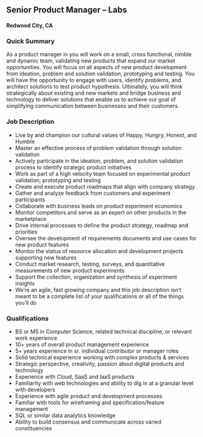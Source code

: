 ## Senior Product Manager – Labs
#### Redwood City, CA

### Quick Summary
As a product manager in you will work on a small, cross functional, nimble and dynamic team, validating new products that expand our market opportunities. You will focus on all aspects of new product development from ideation, problem and solution validation, prototyping and testing. You will have the opportunity to engage with users, identify problems, and architect solutions to test product hypothesis. Ultimately, you will think strategically about existing and new markets and bridge business and technology to deliver solutions that enable us to achieve our goal of simplifying communication between businesses and their customers.

### Job Description
+	Live by and champion our cultural values of Happy, Hungry, Honest, and Humble
+	Master an effective process of problem validation through solution validation
+	Actively participate in the ideation, problem, and solution validation process to identify strategic product initiatives
+	Work as part of a high velocity team focused on experimental product validation, prototyping and testing
+	Create and execute product roadmaps that align with company strategy
+	Gather and analyze feedback from customers and experiment participants
+	Collaborate with business leads on product experiment economics
+	Monitor competitors and serve as an expert on other products in the marketplace
+	Drive internal processes to define the product strategy, roadmap and priorities
+	Oversee the development of requirements documents and use cases for new product features
+	Monitor the status of resource allocation and development projects supporting new features
+	Conduct market research, testing, surveys, and quantitative measurements of new product experiments
+	Support the collection, organization and synthesis of experiment insights
+	We’re an agile, fast growing company and this job description isn’t meant to be a complete list of your qualifications or all of the things you’ll do

### Qualifications
+	BS or MS in Computer Science, related technical discipline, or relevant work experience
+	10+ years of overall product management experience
+	5+ years experience in sr. individual contributor or manager roles
+	Solid technical experience working with complex products &amp; services
+	Strategic perspective, creativity, passion about digital products and technology
+	Experience with Cloud, SaaS and IaaS products
+	Familiarity with web technologies and ability to dig in at a granular level with developers
+	Experience with agile product and development processes
+	Familiar with tools for wireframing and specification/feature management
+	SQL or similar data analytics knowledge
+	Ability to build consensus and communicate across varied constituencies
